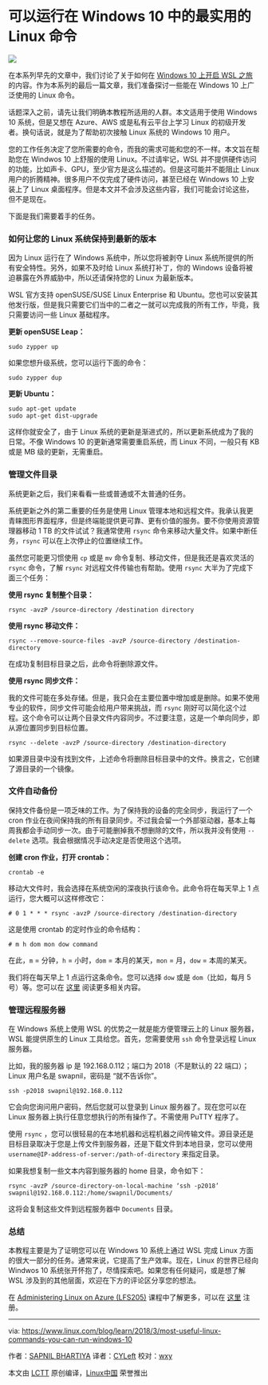 可以运行在 Windows 10 中的最实用的 Linux 命令
======

![](https://www.linux.com/sites/lcom/files/styles/rendered_file/public/wsl-commands.png?itok=91oEXdO8)

在本系列早先的文章中，我们讨论了关于如何在 [Windows 10 上开启 WSL 之旅][1] 的内容。作为本系列的最后一篇文章，我们准备探讨一些能在 Windows 10 上广泛使用的 Linux 命令。

话题深入之前，请先让我们明确本教程所适用的人群。本文适用于使用 Windows 10 系统，但是又想在 Azure、AWS 或是私有云平台上学习 Linux 的初级开发者。换句话说，就是为了帮助初次接触 Linux 系统的 Windows 10 用户。

您的工作任务决定了您所需要的命令，而我的需求可能和您的不一样。本文旨在帮助您在 Windwos 10 上舒服的使用 Linux。不过请牢记，WSL 并不提供硬件访问的功能，比如声卡、GPU，至少官方是这么描述的。但是这可能并不能阻止 Linux 用户的折腾精神。很多用户不仅完成了硬件访问，甚至已经在 Windows 10 上安装上了 Linux 桌面程序。但是本文并不会涉及这些内容，我们可能会讨论这些，但不是现在。

下面是我们需要着手的任务。

### 如何让您的 Linux 系统保持到最新的版本

因为 Linux 运行在了 Windows 系统中，所以您将被剥夺 Linux 系统所提供的所有安全特性。另外，如果不及时给 Linux 系统打补丁，你的 Windows 设备将被迫暴露在外界威胁中，所以还请保持您的 Linux 为最新版本。

WSL 官方支持 openSUSE/SUSE Linux Enterprise 和 Ubuntu。您也可以安装其他发行版，但是我只需要它们当中的二者之一就可以完成我的所有工作，毕竟，我只需要访问一些 Linux 基础程序。

**更新 openSUSE Leap：**

```
sudo zypper up
```

如果您想升级系统，您可以运行下面的命令：

```
sudo zypper dup
```

**更新 Ubuntu：**

```
sudo apt-get update
sudo apt-get dist-upgrade
```

这样你就安全了，由于 Linux 系统的更新是渐进式的，所以更新系统成为了我的日常。不像 Windows 10 的更新通常需要重启系统，而 Linux 不同，一般只有 KB 或是 MB 级的更新，无需重启。

### 管理文件目录

系统更新之后，我们来看看一些或普通或不太普通的任务。

系统更新之外的第二重要的任务是使用 Linux 管理本地和远程文件。我承认我更青睐图形界面程序，但是终端能提供更可靠、更有价值的服务。要不你使用资源管理器移动 1 TB 的文件试试？我通常使用 `rsync` 命令来移动大量文件。如果中断任务，`rsync` 可以在上次停止的位置继续工作。

虽然您可能更习惯使用 `cp` 或是 `mv` 命令复制、移动文件，但是我还是喜欢灵活的 `rsync` 命令，了解 `rsync` 对远程文件传输也有帮助。使用 `rsync` 大半为了完成下面三个任务： 

**使用 rsync 复制整个目录：**

```
rsync -avzP /source-directory /destination directory
```

**使用 rsync 移动文件：**

```
rsync --remove-source-files -avzP /source-directory /destination-directory
```

在成功复制目标目录之后，此命令将删除源文件。

**使用 rsync 同步文件：**

我的文件可能在多处存储。但是，我只会在主要位置中增加或是删除。如果不使用专业的软件，同步文件可能会给用户带来挑战，而 `rsync` 刚好可以简化这个过程。这个命令可以让两个目录文件内容同步。不过要注意，这是一个单向同步，即从源位置同步到目标位置。

```
rsync --delete -avzP /source-directory /destination-directory
```

如果源目录中没有找到文件，上述命令将删除目标目录中的文件。换言之，它创建了源目录的一个镜像。

### 文件自动备份

保持文件备份是一项乏味的工作。为了保持我的设备的完全同步，我运行了一个 cron 作业在夜间保持我的所有目录同步。不过我会留一个外部驱动器，基本上每周我都会手动同步一次。由于可能删掉我不想删除的文件，所以我并没有使用 `--delete` 选项。我会根据情况手动决定是否使用这个选项。

**创建 cron 作业，打开 crontab：**

```
crontab -e
```

移动大文件时，我会选择在系统空闲的深夜执行该命令。此命令将在每天早上 1 点运行，您大概可以这样修改它：

```
# 0 1 * * * rsync -avzP /source-directory /destination-directory
```

这是使用 crontab 的定时作业的命令结构：

```
# m h dom mon dow command
```

在此，`m` = 分钟，`h` = 小时，`dom` = 本月的某天，`mon` = 月，`dow` = 本周的某天。

我们将在每天早上 1 点运行这条命令。您可以选择 `dow` 或是 `dom`（比如，每月 5 号）等。您可以在 [这里][2] 阅读更多相关内容。

### 管理远程服务器

在 Windows 系统上使用 WSL 的优势之一就是能方便管理云上的 Linux 服务器，WSL 能提供原生的 Linux 工具给您。首先，您需要使用 `ssh` 命令登录远程 Linux 服务器。

比如，我的服务器 ip 是 192.168.0.112；端口为 2018（不是默认的 22 端口）；Linux 用户名是 swapnil，密码是 “就不告诉你”。

```
ssh -p2018 swapnil@192.168.0.112
```

它会向您询问用户密码，然后您就可以登录到 Linux 服务器了。现在您可以在 Linux 服务器上执行任意您想执行的所有操作了。不需使用 PuTTY 程序了。

使用 `rsync` ，您可以很轻易的在本地机器和远程机器之间传输文件。源目录还是目标目录取决于您是上传文件到服务器，还是下载文件到本地目录，您可以使用 `username@IP-address-of-server:/path-of-directory` 来指定目录。

如果我想复制一些文本内容到服务器的 home 目录，命令如下： 

```
rsync -avzP /source-directory-on-local-machine ‘ssh -p2018’ swapnil@192.168.0.112:/home/swapnil/Documents/
```

这将会复制这些文件到远程服务器中 `Documents` 目录。

### 总结

本教程主要是为了证明您可以在 Windows 10 系统上通过 WSL 完成 Linux 方面的很大一部分的任务。通常来说，它提高了生产效率。现在，Linux 的世界已经向 Windwos 10 系统张开怀抱了，尽情探索吧。如果您有任何疑问，或是想了解 WSL 涉及到的其他层面，欢迎在下方的评论区分享您的想法。

在 [Administering Linux on Azure (LFS205)][4] 课程中了解更多，可以在 [这里][5] 注册。

--------------------------------------------------------------------------------

via: https://www.linux.com/blog/learn/2018/3/most-useful-linux-commands-you-can-run-windows-10

作者：[SAPNIL BHARTIYA][a]
译者：[CYLeft](https://github.com/CYLeft)
校对：[wxy](https://github.com/wxy)

本文由 [LCTT](https://github.com/LCTT/TranslateProject) 原创编译，[Linux中国](https://linux.cn/) 荣誉推出

[a]:https://www.linux.com/users/arnieswap
[1]:https://www.linux.com/blog/learn/2018/2/how-get-started-using-wsl-windows-10
[2]:http://www.adminschoice.com/crontab-quick-reference
[3]:mailto:username@IP
[4]:https://training.linuxfoundation.org/linux-courses/system-administration-training/administering-linux-on-azure
[5]:http://bit.ly/2FpFtPg

